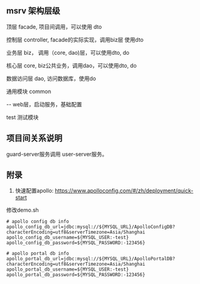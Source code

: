 
## msrv 架构层级

顶层 facade, 项目间调用，可以使用 dto

控制层 controller, facade的实际实现，调用biz层 使用dto

业务层 biz， 调用（core, dao)层，可以使用dto, do

核心层 core, biz公共业务，调用dao，可以使用dto, do

数据访问层 dao, 访问数据库，使用do

通用模块 common

-- 
web层，启动服务，基础配置

test 测试模块 


## 项目间关系说明

guard-server服务调用 user-server服务。


## 附录

1. 快速配置apollo: <https://www.apolloconfig.com/#/zh/deployment/quick-start>

修改demo.sh
```shell script
# apollo config db info
apollo_config_db_url=jdbc:mysql://${MYSQL_URL}/ApolloConfigDB?characterEncoding=utf8&serverTimezone=Asia/Shanghai
apollo_config_db_username=${MYSQL_USER:-test}
apollo_config_db_password=${MYSQL_PASSWORD:-123456}

# apollo portal db info
apollo_portal_db_url=jdbc:mysql://${MYSQL_URL}/ApolloPortalDB?characterEncoding=utf8&serverTimezone=Asia/Shanghai
apollo_portal_db_username=${MYSQL_USER:-test}
apollo_portal_db_password=${MYSQL_PASSWORD:-123456}
```
